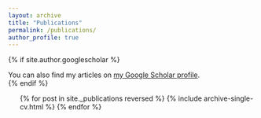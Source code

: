 ```yaml
---
layout: archive
title: "Publications"
permalink: /publications/
author_profile: true
---
```


{% if site.author.googlescholar %}
  <div class="wordwrap">You can also find my articles on <a href="{{site.author.googlescholar}}">my Google Scholar profile</a>.</div>
{% endif %}

<!--{% include base_path %}
<p> Journal Articles </p>
{% for post in site.publications reversed %}
  {% include archive-single.html %}
{% endfor %}--->

<!--<ul>{% for post in site._publicationsJournals reversed %}
    {% include archive-single-cv.html %}
  {% endfor %}</ul>
  -->

  <ul>{% for post in site._publications reversed %}
    {% include archive-single-cv.html %}
  {% endfor %}</ul>